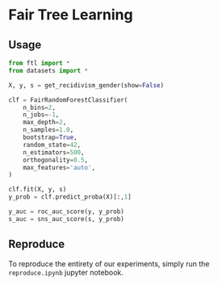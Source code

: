 # Fair Tree Learning

## Usage
```python
from ftl import *
from datasets import *

X, y, s = get_recidivism_gender(show=False)

clf = FairRandomForestClassifier(
    n_bins=2,
    n_jobs=-1,
    max_depth=2,
    n_samples=1.0,
    bootstrap=True,
    random_state=42,
    n_estimators=500,
    orthogonality=0.5,
    max_features='auto',
)

clf.fit(X, y, s)
y_prob = clf.predict_proba(X)[:,1]

y_auc = roc_auc_score(y, y_prob)
s_auc = sns_auc_score(s, y_prob)
```

## Reproduce
To reproduce the entirety of our experiments, simply run the <code>reproduce.ipynb</code> jupyter notebook.
